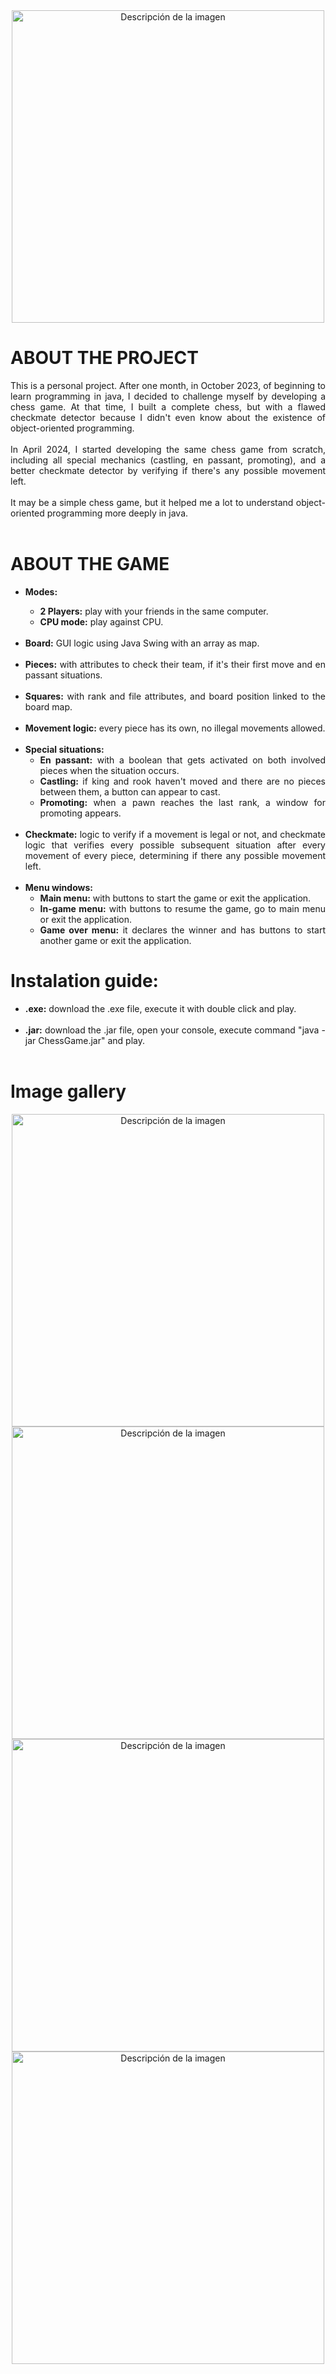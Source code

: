 <div align="center"><img src="https://github.com/GoroMigue/chess/assets/162487939/faa585d5-6a3c-4aba-a3ff-3ae076f637ea.png" alt="Descripción de la imagen" width="500"/></div>

# ABOUT THE PROJECT

<div align="justify">
  This is a personal project. After one month, in October 2023, of beginning to learn programming in java, I decided to challenge myself by developing a chess game. At that time, I built a complete chess, but with a flawed checkmate detector because I didn't even know about the existence of object-oriented programming.
  <br><br>
  In April 2024, I started developing the same chess game from scratch, including all special mechanics (castling, en passant, promoting), and a better checkmate detector by verifying if there's any possible movement left.  
  <br><br>
  It may be a simple chess game, but it helped me a lot to understand object-oriented programming more deeply in java.
  <br><br>
</div>

# ABOUT THE GAME

<div align="justify">
  <ul>
    <li><b>Modes:</b></li>
        <ul>
            <li><b>2 Players:</b> play with your friends in the same computer.</li>
        <li><b>CPU mode:</b> play against CPU.</li><br>
        </ul>
    <li><b>Board:</b> GUI logic using Java Swing with an array as map.</li><br>
    <li><b>Pieces:</b> with attributes to check their team, if it's their first move and en passant situations.</li><br>
    <li><b>Squares:</b> with rank and file attributes, and board position linked to the board map.</li><br>
    <li><b>Movement logic:</b> every piece has its own, no illegal movements allowed.</li><br>
    <li><b>Special situations:</b>
      <ul>
        <li><b>En passant:</b> with a boolean that gets activated on both involved pieces when the situation occurs.</li>
        <li><b>Castling:</b> if king and rook haven't moved and there are no pieces between them, a button can appear to cast.</li>
        <li><b>Promoting:</b> when a pawn reaches the last rank, a window for promoting appears.</li><br>
      </ul>
    </li>
    <li><strong>Checkmate:</strong> logic to verify if a movement is legal or not, and checkmate logic that verifies every possible subsequent situation after every movement of every piece, determining if there any possible movement left.</li><br>
    <li><strong>Menu windows:</strong>
      <ul>
        <li><b>Main menu:</b> with buttons to start the game or exit the application.</li>
        <li><b>In-game menu:</b> with buttons to resume the game, go to main menu or exit the application.</li>
        <li><b>Game over menu:</b> it declares the winner and has buttons to start another game or exit the application.</li>
      </ul>
    </li>
  </ul>

</div>

# Instalation guide:

<div align="justify">
  <ul>
    <li><b>.exe:</b> download the .exe file, execute it with double click and play.</li><br>
    <li><b>.jar:</b> download the .jar file, open your console, execute command "java -jar ChessGame.jar" and play.</li><br>
  </ul>
</div>

# Image gallery
<div align="center">
  <img src="https://github.com/GoroMigue/chess/assets/162487939/e1a342dd-2b40-4fd2-bbab-5881d328732b" alt="Descripción de la imagen" width="500"/>
  <img src="https://github.com/GoroMigue/chess/assets/162487939/548dccf0-48ca-4dad-bf27-d6c7d9599d94" alt="Descripción de la imagen" width="500"/>
  <img src="https://github.com/GoroMigue/chess/assets/162487939/f90440eb-91ba-4462-9816-ae9a762bb64c" alt="Descripción de la imagen" width="500"/>
  <img src="https://github.com/GoroMigue/chess/assets/162487939/17e49906-2956-4fa1-85d0-ea1aefb1aa78" alt="Descripción de la imagen" width="500"/>
</div>

